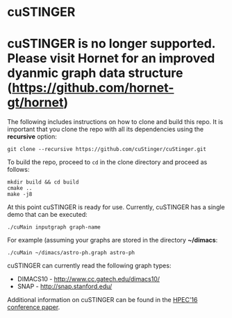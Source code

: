 # cuSTINGER 

# cuSTINGER is no longer supported. Please visit Hornet for an improved dyanmic graph data structure (https://github.com/hornet-gt/hornet) 

The following includes instructions on how to clone and build this repo.
It is important that you clone the repo with all its dependencies using the **recursive** option:
```
git clone --recursive https://github.com/cuStinger/cuStinger.git
```

To build the repo, proceed to ```cd``` in the clone directory and proceed as follows:
```
mkdir build && cd build
cmake ..
make -j8
```

At this point cuSTINGER is ready for use. Currently, cuSTINGER has a single demo that can be executed:
```
./cuMain inputgraph graph-name
```
For example (assuming your graphs are stored in the directory **~/dimacs**:
```
./cuMain ~/dimacs/astro-ph.graph astro-ph
```

cuSTINGER can currently read the following graph types:
* DIMACS10 - http://www.cc.gatech.edu/dimacs10/
* SNAP - http://snap.stanford.edu/


Additional information on cuSTINGER can be found in the [HPEC'16 conference paper](https://www.researchgate.net/publication/308174457_cuSTINGER_Supporting_Dynamic_Graph_Algorithms_for_GPUs).
